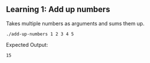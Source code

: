 ## Learning 1: Add up numbers

Takes multiple numbers as arguments and sums them up.

```./add-up-numbers 1 2 3 4 5```

Expected Output: 

```15```

